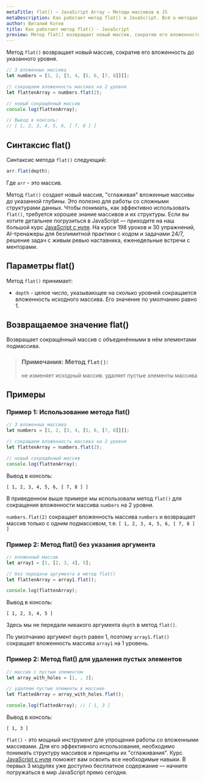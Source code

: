 ```yaml
---
metaTitle: flat() – JavaScript Array – Методы массивов в JS
metaDescription: Как работает метод flat() в JavaScript. Всё о методах работы с массивами в JavaScript | База знаний PurpleSchool
author: Виталий Котов
title: Как работает метод flat() - JavaScript
preview: Метод flat() возвращает новый массив, сократив его вложенность до указанного уровня...
---
```


Метод `flat()` возвращает новый массив, сократив его вложенность до указанного уровня.

```javascript
// 3 вложенных массива
let numbers = [1, 2, [3, 4, [5, 6, [7, 8]]]];

// сокращаем вложенность массива на 2 уровня
let flattenArray = numbers.flat(2);

// новый сокращённый массив
console.log(flattenArray);

// Вывод в консоль:
// [ 1, 2, 3, 4, 5, 6, [ 7, 8 ] ]
```

## Синтаксис flat()

Синтаксис метода `flat()` следующий:

```javascript
arr.flat(depth);
```

Где `arr` - это массив.

Метод `flat()` создает новый массив, "сглаживая" вложенные массивы до указанной глубины. Это полезно для работы со сложными структурами данных. Чтобы понимать, как эффективно использовать `flat()`, требуется хорошее знание массивов и их структуры. Если вы хотите детальнее погрузиться в JavaScript — приходите на наш большой курс [JavaScript с нуля](https://purpleschool.ru/course/javascript-basics?utm_source=knowledgebase&utm_medium=text&utm_campaign=kak-rabotaet-metod-flat-javascript). На курсе 198 уроков и 30 упражнений, AI-тренажеры для безлимитной практики с кодом и задачами 24/7, решение задач с живым ревью наставника, еженедельные встречи с менторами.

## Параметры flat()

Метод `flat()` принимает:

- `depth` - целое число, указывающее на сколько уровней сокращается вложенность исходного массива. Его значение по умолчанию равно 1.

## Возвращаемое значение flat()

Возвращает сокращённый массив с объединёнными в нём элементами подмассива.

> ### Примечания: Метод `flat()`:
>
> не изменяет исходный массив.
> удаляет пустые элементы массива

## Примеры

### Пример 1: Использование метода flat()

```javascript
// 3 вложенных массива
let numbers = [1, 2, [3, 4, [5, 6, [7, 8]]]];

// сокращаем вложенность массива на 2 уровня
let flattenArray = numbers.flat(2);

// новый сокращённый массив
console.log(flattenArray);
```

Вывод в консоль:

```
[ 1, 2, 3, 4, 5, 6, [ 7, 8 ] ]
```

В приведенном выше примере мы использовали метод `flat()` для сокращения вложенности массива `numbers` на 2 уровни.

`numbers.flat(2)` сокращает вложенность массива `numbers` и возвращает массив только с одним подмассивом, т.е. `[ 1, 2, 3, 4, 5, 6, [ 7, 8 ] ]`

### Пример 2: Метод flat() без указания аргумента

```javascript
// вложенный массив
let array1 = [1, [2, 3, 4], 5];

// без передачи аргумента в метод flat()
let flattenArray = array1.flat();

console.log(flattenArray);
```

Вывод в консоль:

```
[ 1, 2, 3, 4, 5 ]
```

Здесь мы не передали никакого аргумента `depth` в метод `flat()`.

По умолчанию аргумент `depth` равен 1, поэтому `array1.flat()` сокращает вложенность массива `array1` на 1 уровень.

### Пример 2: Метод flat() для удаления пустых элементов

```javascript
// массив с пустым элементом
let array_with_holes = [1, , 3];

// удаляем пустые элементы в массиве
let flattedArray = array_with_holes.flat();

console.log(flattedArray); // [ 1, 3 ]
```

Вывод в консоль:

```
[ 1, 3 ]
```

`flat()` - это мощный инструмент для упрощения работы со вложенными массивами. Для его эффективного использования, необходимо понимать структуру массивов и принципы их "сглаживания". Курс [JavaScript с нуля](https://purpleschool.ru/course/javascript-basics?utm_source=knowledgebase&utm_medium=text&utm_campaign=kak-rabotaet-metod-flat-javascript) поможет вам освоить все необходимые навыки. В первых 3 модулях уже доступно бесплатное содержание — начните погружаться в мир JavaScript прямо сегодня.
